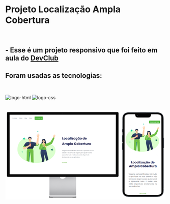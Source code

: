 <h1>Projeto Localização Ampla Cobertura</h1>
<br>
<h2> - Esse é um projeto responsivo que foi feito em aula do <a href="https://www.devclub.com.br/">DevClub</a></h2>

<h2>Foram usadas as tecnologias:</h2>
<br>
<p>
<img src="https://cdn.jsdelivr.net/gh/devicons/devicon@latest/icons/html5/html5-original.svg" alt="logo-html" width="40px" />
<img src="https://cdn.jsdelivr.net/gh/devicons/devicon@latest/icons/css3/css3-original.svg" alt="logo-css" width="40px" />
</p><br>
<img src="https://github.com/eduardocvaliente/Localizacao-Ampla/blob/main/img/Design%20sem%20nome%20(5).png?raw=true">          

